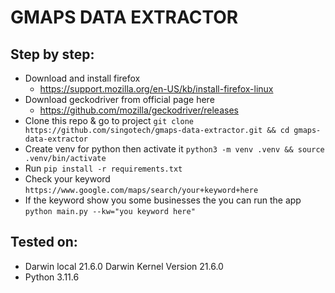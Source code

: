 # GMAPS DATA EXTRACTOR

## Step by step:
- Download and install firefox
    - https://support.mozilla.org/en-US/kb/install-firefox-linux
- Download geckodriver from official page here
    - https://github.com/mozilla/geckodriver/releases
- Clone this repo & go to project `git clone https://github.com/singotech/gmaps-data-extractor.git && cd gmaps-data-extractor`
- Create venv for python then activate it `python3 -m venv .venv && source .venv/bin/activate`
- Run `pip install -r requirements.txt`
- Check your keyword
    `https://www.google.com/maps/search/your+keyword+here`
- If the keyword show you some businesses the you can run the app `python main.py --kw="you keyword here"`

## Tested on:
- Darwin local 21.6.0 Darwin Kernel Version 21.6.0
- Python 3.11.6
